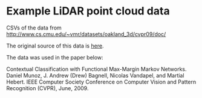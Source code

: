 # Example LiDAR point cloud data

CSVs of the data from http://www.cs.cmu.edu/~vmr/datasets/oakland_3d/cvpr09/doc/

The original source of this data is [here](http://www.cs.cmu.edu/~vmr/datasets/oakland_3d/cvpr09/doc/).

The data was used in the paper below:

Contextual Classification with Functional Max-Margin Markov Networks. 
Daniel Munoz, J. Andrew (Drew) Bagnell, Nicolas Vandapel, and Martial Hebert. 
IEEE Computer Society Conference on Computer Vision and Pattern Recognition (CVPR), June, 2009.
